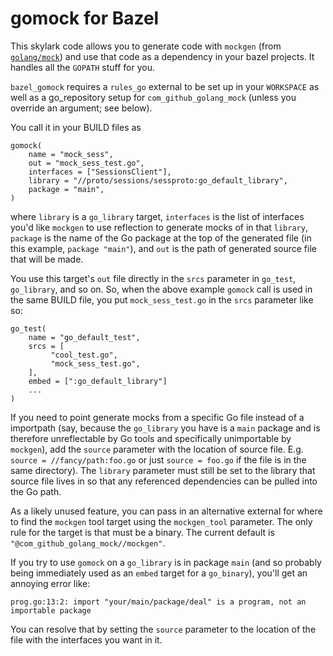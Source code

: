 gomock for Bazel
================

This skylark code allows you to generate code with `mockgen` (from
[`golang/mock`](github.com/golang/mock)) and use that code as a dependency in
your bazel projects. It handles all the `GOPATH` stuff for you.

`bazel_gomock` requires a `rules_go` external to be set up in your `WORKSPACE`
as well as a go_repository setup for `com_github_golang_mock` (unless you
override an argument; see below).

You call it in your BUILD files as

```
gomock(
    name = "mock_sess",
    out = "mock_sess_test.go",
    interfaces = ["SessionsClient"],
    library = "//proto/sessions/sessproto:go_default_library",
    package = "main",
)
```

where `library` is a `go_library` target, `interfaces` is the list of interfaces
you'd like `mockgen` to use reflection to generate mocks of in that `library`,
`package` is the name of the Go package at the top of the generated file (in
this example, `package "main"`), and `out` is the path of generated source file
that will be made.

You use this target's `out` file directly in the `srcs` parameter in `go_test`,
`go_library`, and so on. So, when the above example `gomock` call is used in the
same BUILD file, you put `mock_sess_test.go` in the `srcs` parameter like so:


```
go_test(
    name = "go_default_test",
    srcs = [
         "cool_test.go",
         "mock_sess_test.go",
    ],
    embed = [":go_default_library"]
    ...
)
```

If you need to point generate mocks from a specific Go file instead of a
importpath (say, because the `go_library` you have is a `main` package and is
therefore unreflectable by Go tools and specifically unimportable by `mockgen`),
add the `source` parameter with the location of source file. E.g. `source =
//fancy/path:foo.go` or just `source = foo.go` if the file is in the same
directory). The `library` parameter must still be set to the library that source
file lives in so that any referenced dependencies can be pulled into the Go
path.

As a likely unused feature, you can pass in an alternative
external for where to find the `mockgen` tool target using the `mockgen_tool`
parameter. The only rule for the target is that must be a binary. The current
default is `"@com_github_golang_mock//mockgen"`.

If you try to use `gomock` on a `go_library` is in package `main` (and so
probably being immediately used as an `embed` target for a `go_binary`), you'll
get an annoying error like:

```
prog.go:13:2: import "your/main/package/deal" is a program, not an importable package
```

You can resolve that by setting the `source` parameter to the location of the
file with the interfaces you want in it.
